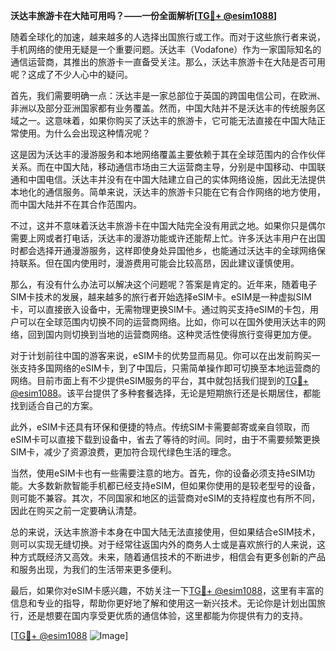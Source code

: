 **沃达丰旅游卡在大陆可用吗？——一份全面解析[[TG💪+ @esim1088](https://t.me/s/esim1088)]**

随着全球化的加速，越来越多的人选择出国旅行或工作。而对于这些旅行者来说，手机网络的使用无疑是一个重要问题。沃达丰（Vodafone）作为一家国际知名的通信运营商，其推出的旅游卡一直备受关注。那么，沃达丰旅游卡在大陆是否可用呢？这成了不少人心中的疑问。

首先，我们需要明确一点：沃达丰是一家总部位于英国的跨国电信公司，在欧洲、非洲以及部分亚洲国家都有业务覆盖。然而，中国大陆并不是沃达丰的传统服务区域之一。这意味着，如果你购买了沃达丰的旅游卡，它可能无法直接在中国大陆正常使用。为什么会出现这种情况呢？

这是因为沃达丰的漫游服务和本地网络覆盖主要依赖于其在全球范围内的合作伙伴关系。而在中国大陆，移动通信市场由三大运营商主导，分别是中国移动、中国联通和中国电信。沃达丰并没有在中国大陆建立自己的实体网络设施，因此无法提供本地化的通信服务。简单来说，沃达丰的旅游卡只能在它有合作网络的地方使用，而中国大陆并不在其合作范围内。

不过，这并不意味着沃达丰旅游卡在中国大陆完全没有用武之地。如果你只是偶尔需要上网或者打电话，沃达丰的漫游功能或许还能帮上忙。许多沃达丰用户在出国时都会选择开通漫游服务，这样即使身处异国他乡，也能通过沃达丰的全球网络保持联系。但在国内使用时，漫游费用可能会比较高昂，因此建议谨慎使用。

那么，有没有什么办法可以解决这个问题呢？答案是肯定的。近年来，随着电子SIM卡技术的发展，越来越多的旅行者开始选择eSIM卡。eSIM是一种虚拟SIM卡，可以直接嵌入设备中，无需物理更换SIM卡。通过购买支持eSIM的卡包，用户可以在全球范围内切换不同的运营商网络。比如，你可以在国外使用沃达丰的网络，回到国内则切换到当地的运营商网络。这种灵活性使得旅行变得更加方便。

对于计划前往中国的游客来说，eSIM卡的优势显而易见。你可以在出发前购买一张支持多国网络的eSIM卡，到了中国后，只需简单操作即可切换至本地运营商的网络。目前市面上有不少提供eSIM服务的平台，其中就包括我们提到的[TG💪+ @esim1088](https://t.me/s/esim1088)。该平台提供了多种套餐选择，无论是短期旅行还是长期居住，都能找到适合自己的方案。

此外，eSIM卡还具有环保和便捷的特点。传统SIM卡需要邮寄或亲自领取，而eSIM卡可以直接下载到设备中，省去了等待的时间。同时，由于不需要频繁更换SIM卡，减少了资源浪费，更加符合现代绿色生活的理念。

当然，使用eSIM卡也有一些需要注意的地方。首先，你的设备必须支持eSIM功能。大多数新款智能手机都已经支持eSIM，但如果你使用的是较老型号的设备，则可能不兼容。其次，不同国家和地区的运营商对eSIM的支持程度也有所不同，因此在购买之前一定要确认清楚。

总的来说，沃达丰旅游卡本身在中国大陆无法直接使用，但如果结合eSIM技术，则可以实现无缝切换。对于经常往返国内外的商务人士或是喜欢旅行的人来说，这种方式既经济又高效。未来，随着通信技术的不断进步，相信会有更多创新的产品和服务出现，为我们的生活带来更多便利。

最后，如果你对eSIM卡感兴趣，不妨关注一下[TG💪+ @esim1088](https://t.me/s/esim1088)，这里有丰富的信息和专业的指导，帮助你更好地了解和使用这一新兴技术。无论你是计划出国旅行，还是想要在国内享受更优质的通信体验，这里都能为你提供有力的支持。

[[TG💪+ @esim1088](https://t.me/s/esim1088) ![Image](https://i.postimg.cc/4NQfJmqS/Snipaste-2025-05-13-00-14-12.png)]